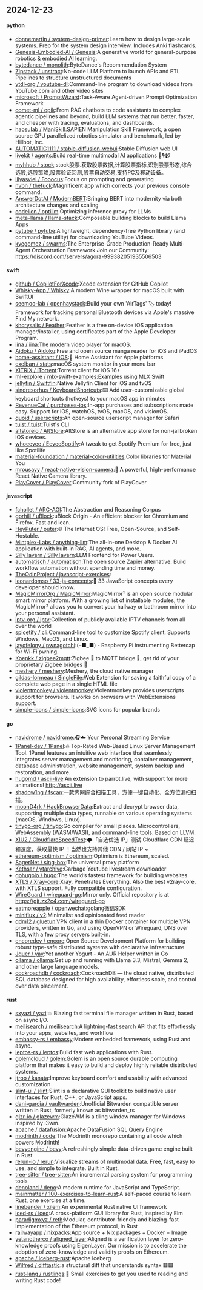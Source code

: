 ## 2024-12-23

#### python
* [donnemartin / system-design-primer](https://github.com/donnemartin/system-design-primer):Learn how to design large-scale systems. Prep for the system design interview. Includes Anki flashcards.
* [Genesis-Embodied-AI / Genesis](https://github.com/Genesis-Embodied-AI/Genesis):A generative world for general-purpose robotics & embodied AI learning.
* [bytedance / monolith](https://github.com/bytedance/monolith):ByteDance's Recommendation System
* [Zipstack / unstract](https://github.com/Zipstack/unstract):No-code LLM Platform to launch APIs and ETL Pipelines to structure unstructured documents
* [ytdl-org / youtube-dl](https://github.com/ytdl-org/youtube-dl):Command-line program to download videos from YouTube.com and other video sites
* [microsoft / PromptWizard](https://github.com/microsoft/PromptWizard):Task-Aware Agent-driven Prompt Optimization Framework
* [comet-ml / opik](https://github.com/comet-ml/opik):From RAG chatbots to code assistants to complex agentic pipelines and beyond, build LLM systems that run better, faster, and cheaper with tracing, evaluations, and dashboards.
* [haosulab / ManiSkill](https://github.com/haosulab/ManiSkill):SAPIEN Manipulation Skill Framework, a open source GPU parallelized robotics simulator and benchmark, led by Hillbot, Inc.
* [AUTOMATIC1111 / stable-diffusion-webui](https://github.com/AUTOMATIC1111/stable-diffusion-webui):Stable Diffusion web UI
* [livekit / agents](https://github.com/livekit/agents):Build real-time multimodal AI applications 🤖🎙️📹
* [myhhub / stock](https://github.com/myhhub/stock):stock股票.获取股票数据,计算股票指标,识别股票形态,综合选股,选股策略,股票验证回测,股票自动交易,支持PC及移动设备。
* [lllyasviel / Fooocus](https://github.com/lllyasviel/Fooocus):Focus on prompting and generating
* [nvbn / thefuck](https://github.com/nvbn/thefuck):Magnificent app which corrects your previous console command.
* [AnswerDotAI / ModernBERT](https://github.com/AnswerDotAI/ModernBERT):Bringing BERT into modernity via both architecture changes and scaling
* [codelion / optillm](https://github.com/codelion/optillm):Optimizing inference proxy for LLMs
* [meta-llama / llama-stack](https://github.com/meta-llama/llama-stack):Composable building blocks to build Llama Apps
* [pytube / pytube](https://github.com/pytube/pytube):A lightweight, dependency-free Python library (and command-line utility) for downloading YouTube Videos.
* [kyegomez / swarms](https://github.com/kyegomez/swarms):The Enterprise-Grade Production-Ready Multi-Agent Orchestration Framework Join our Community: https://discord.com/servers/agora-999382051935506503

#### swift
* [github / CopilotForXcode](https://github.com/github/CopilotForXcode):Xcode extension for GitHub Copilot
* [Whisky-App / Whisky](https://github.com/Whisky-App/Whisky):A modern Wine wrapper for macOS built with SwiftUI
* [seemoo-lab / openhaystack](https://github.com/seemoo-lab/openhaystack):Build your own 'AirTags' 🏷 today! Framework for tracking personal Bluetooth devices via Apple's massive Find My network.
* [khcrysalis / Feather](https://github.com/khcrysalis/Feather):Feather is a free on-device iOS application manager/installer, using certificates part of the Apple Developer Program.
* [iina / iina](https://github.com/iina/iina):The modern video player for macOS.
* [Aidoku / Aidoku](https://github.com/Aidoku/Aidoku):Free and open source manga reader for iOS and iPadOS
* [home-assistant / iOS](https://github.com/home-assistant/iOS):📱 Home Assistant for Apple platforms
* [exelban / stats](https://github.com/exelban/stats):macOS system monitor in your menu bar
* [XITRIX / iTorrent](https://github.com/XITRIX/iTorrent):Torrent client for iOS 16+
* [ml-explore / mlx-swift-examples](https://github.com/ml-explore/mlx-swift-examples):Examples using MLX Swift
* [jellyfin / Swiftfin](https://github.com/jellyfin/Swiftfin):Native Jellyfin Client for iOS and tvOS
* [sindresorhus / KeyboardShortcuts](https://github.com/sindresorhus/KeyboardShortcuts):⌨️ Add user-customizable global keyboard shortcuts (hotkeys) to your macOS app in minutes
* [RevenueCat / purchases-ios](https://github.com/RevenueCat/purchases-ios):In-app purchases and subscriptions made easy. Support for iOS, watchOS, tvOS, macOS, and visionOS.
* [quoid / userscripts](https://github.com/quoid/userscripts):An open-source userscript manager for Safari
* [tuist / tuist](https://github.com/tuist/tuist):Tuist's CLI
* [altstoreio / AltStore](https://github.com/altstoreio/AltStore):AltStore is an alternative app store for non-jailbroken iOS devices.
* [whoeevee / EeveeSpotify](https://github.com/whoeevee/EeveeSpotify):A tweak to get Spotify Premium for free, just like Spotilife
* [material-foundation / material-color-utilities](https://github.com/material-foundation/material-color-utilities):Color libraries for Material You
* [mrousavy / react-native-vision-camera](https://github.com/mrousavy/react-native-vision-camera):📸 A powerful, high-performance React Native Camera library.
* [PlayCover / PlayCover](https://github.com/PlayCover/PlayCover):Community fork of PlayCover

#### javascript
* [fchollet / ARC-AGI](https://github.com/fchollet/ARC-AGI):The Abstraction and Reasoning Corpus
* [gorhill / uBlock](https://github.com/gorhill/uBlock):uBlock Origin - An efficient blocker for Chromium and Firefox. Fast and lean.
* [HeyPuter / puter](https://github.com/HeyPuter/puter):🌐 The Internet OS! Free, Open-Source, and Self-Hostable.
* [Mintplex-Labs / anything-llm](https://github.com/Mintplex-Labs/anything-llm):The all-in-one Desktop & Docker AI application with built-in RAG, AI agents, and more.
* [SillyTavern / SillyTavern](https://github.com/SillyTavern/SillyTavern):LLM Frontend for Power Users.
* [automatisch / automatisch](https://github.com/automatisch/automatisch):The open source Zapier alternative. Build workflow automation without spending time and money.
* [TheOdinProject / javascript-exercises](https://github.com/TheOdinProject/javascript-exercises):
* [leonardomso / 33-js-concepts](https://github.com/leonardomso/33-js-concepts):📜 33 JavaScript concepts every developer should know.
* [MagicMirrorOrg / MagicMirror](https://github.com/MagicMirrorOrg/MagicMirror):MagicMirror² is an open source modular smart mirror platform. With a growing list of installable modules, the MagicMirror² allows you to convert your hallway or bathroom mirror into your personal assistant.
* [iptv-org / iptv](https://github.com/iptv-org/iptv):Collection of publicly available IPTV channels from all over the world
* [spicetify / cli](https://github.com/spicetify/cli):Command-line tool to customize Spotify client. Supports Windows, MacOS, and Linux.
* [jayofelony / pwnagotchi](https://github.com/jayofelony/pwnagotchi):(⌐■_■) - Raspberry Pi instrumenting Bettercap for Wi-Fi pwning.
* [Koenkk / zigbee2mqtt](https://github.com/Koenkk/zigbee2mqtt):Zigbee 🐝 to MQTT bridge 🌉, get rid of your proprietary Zigbee bridges 🔨
* [meshery / meshery](https://github.com/meshery/meshery):Meshery, the cloud native manager
* [gildas-lormeau / SingleFile](https://github.com/gildas-lormeau/SingleFile):Web Extension for saving a faithful copy of a complete web page in a single HTML file
* [violentmonkey / violentmonkey](https://github.com/violentmonkey/violentmonkey):Violentmonkey provides userscripts support for browsers. It works on browsers with WebExtensions support.
* [simple-icons / simple-icons](https://github.com/simple-icons/simple-icons):SVG icons for popular brands

#### go
* [navidrome / navidrome](https://github.com/navidrome/navidrome):🎧☁️ Your Personal Streaming Service
* [1Panel-dev / 1Panel](https://github.com/1Panel-dev/1Panel):🔥 Top-Rated Web-Based Linux Server Management Tool. 1Panel features an intuitive web interface that seamlessly integrates server management and monitoring, container management, database administration, website management, system backup and restoration, and more.
* [hugomd / ascii-live](https://github.com/hugomd/ascii-live):An extension to parrot.live, with support for more animations! http://ascii.live
* [shadow1ng / fscan](https://github.com/shadow1ng/fscan):一款内网综合扫描工具，方便一键自动化、全方位漏扫扫描。
* [moonD4rk / HackBrowserData](https://github.com/moonD4rk/HackBrowserData):Extract and decrypt browser data, supporting multiple data types, runnable on various operating systems (macOS, Windows, Linux).
* [tinygo-org / tinygo](https://github.com/tinygo-org/tinygo):Go compiler for small places. Microcontrollers, WebAssembly (WASM/WASI), and command-line tools. Based on LLVM.
* [XIU2 / CloudflareSpeedTest](https://github.com/XIU2/CloudflareSpeedTest):🌩「自选优选 IP」测试 Cloudflare CDN 延迟和速度，获取最快 IP ！当然也支持其他 CDN / 网站 IP ~
* [ethereum-optimism / optimism](https://github.com/ethereum-optimism/optimism):Optimism is Ethereum, scaled.
* [SagerNet / sing-box](https://github.com/SagerNet/sing-box):The universal proxy platform
* [Kethsar / ytarchive](https://github.com/Kethsar/ytarchive):Garbage Youtube livestream downloader
* [gohugoio / hugo](https://github.com/gohugoio/hugo):The world’s fastest framework for building websites.
* [XTLS / Xray-core](https://github.com/XTLS/Xray-core):Xray, Penetrates Everything. Also the best v2ray-core, with XTLS support. Fully compatible configuration.
* [WireGuard / wireguard-go](https://github.com/WireGuard/wireguard-go):Mirror only. Official repository is at https://git.zx2c4.com/wireguard-go
* [eatmoreapple / openwechat](https://github.com/eatmoreapple/openwechat):golang微信SDK
* [miniflux / v2](https://github.com/miniflux/v2):Minimalist and opinionated feed reader
* [qdm12 / gluetun](https://github.com/qdm12/gluetun):VPN client in a thin Docker container for multiple VPN providers, written in Go, and using OpenVPN or Wireguard, DNS over TLS, with a few proxy servers built-in.
* [encoredev / encore](https://github.com/encoredev/encore):Open Source Development Platform for building robust type-safe distributed systems with declarative infrastructure
* [Jguer / yay](https://github.com/Jguer/yay):Yet another Yogurt - An AUR Helper written in Go
* [ollama / ollama](https://github.com/ollama/ollama):Get up and running with Llama 3.3, Mistral, Gemma 2, and other large language models.
* [cockroachdb / cockroach](https://github.com/cockroachdb/cockroach):CockroachDB — the cloud native, distributed SQL database designed for high availability, effortless scale, and control over data placement.

#### rust
* [sxyazi / yazi](https://github.com/sxyazi/yazi):💥 Blazing fast terminal file manager written in Rust, based on async I/O.
* [meilisearch / meilisearch](https://github.com/meilisearch/meilisearch):A lightning-fast search API that fits effortlessly into your apps, websites, and workflow
* [embassy-rs / embassy](https://github.com/embassy-rs/embassy):Modern embedded framework, using Rust and async.
* [leptos-rs / leptos](https://github.com/leptos-rs/leptos):Build fast web applications with Rust.
* [golemcloud / golem](https://github.com/golemcloud/golem):Golem is an open source durable computing platform that makes it easy to build and deploy highly reliable distributed systems.
* [jtroo / kanata](https://github.com/jtroo/kanata):Improve keyboard comfort and usability with advanced customization
* [slint-ui / slint](https://github.com/slint-ui/slint):Slint is a declarative GUI toolkit to build native user interfaces for Rust, C++, or JavaScript apps.
* [dani-garcia / vaultwarden](https://github.com/dani-garcia/vaultwarden):Unofficial Bitwarden compatible server written in Rust, formerly known as bitwarden_rs
* [glzr-io / glazewm](https://github.com/glzr-io/glazewm):GlazeWM is a tiling window manager for Windows inspired by i3wm.
* [apache / datafusion](https://github.com/apache/datafusion):Apache DataFusion SQL Query Engine
* [modrinth / code](https://github.com/modrinth/code):The Modrinth monorepo containing all code which powers Modrinth!
* [bevyengine / bevy](https://github.com/bevyengine/bevy):A refreshingly simple data-driven game engine built in Rust
* [rerun-io / rerun](https://github.com/rerun-io/rerun):Visualize streams of multimodal data. Free, fast, easy to use, and simple to integrate. Built in Rust.
* [tree-sitter / tree-sitter](https://github.com/tree-sitter/tree-sitter):An incremental parsing system for programming tools
* [denoland / deno](https://github.com/denoland/deno):A modern runtime for JavaScript and TypeScript.
* [mainmatter / 100-exercises-to-learn-rust](https://github.com/mainmatter/100-exercises-to-learn-rust):A self-paced course to learn Rust, one exercise at a time.
* [linebender / xilem](https://github.com/linebender/xilem):An experimental Rust native UI framework
* [iced-rs / iced](https://github.com/iced-rs/iced):A cross-platform GUI library for Rust, inspired by Elm
* [paradigmxyz / reth](https://github.com/paradigmxyz/reth):Modular, contributor-friendly and blazing-fast implementation of the Ethereum protocol, in Rust
* [railwayapp / nixpacks](https://github.com/railwayapp/nixpacks):App source + Nix packages + Docker = Image
* [yetanotherco / aligned_layer](https://github.com/yetanotherco/aligned_layer):Aligned is a verification layer for zero-knowledge proofs using EigenLayer. Our mission is to accelerate the adoption of zero-knowledge and validity proofs on Ethereum.
* [apache / iceberg-rust](https://github.com/apache/iceberg-rust):Apache Iceberg
* [Wilfred / difftastic](https://github.com/Wilfred/difftastic):a structural diff that understands syntax 🟥🟩
* [rust-lang / rustlings](https://github.com/rust-lang/rustlings):🦀 Small exercises to get you used to reading and writing Rust code!
